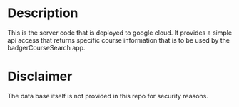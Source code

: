 # Description
This is the server code that is deployed to google cloud. It provides a simple api access that returns specific course information that is to be used by the badgerCourseSearch app.
# Disclaimer
The data base itself is not provided in this repo for security reasons. 
